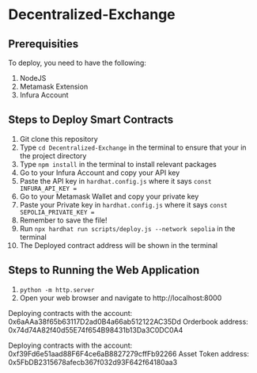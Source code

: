 # Decentralized-Exchange

## Prerequisities
To deploy, you need to have the following:
1. NodeJS
2. Metamask Extension
3. Infura Account

## Steps to Deploy Smart Contracts
1. Git clone this repository
2. Type `cd Decentralized-Exchange` in the terminal to ensure that your in the project directory
3. Type `npm install` in the terminal to install relevant packages
4. Go to your Infura Account and copy your API key
5. Paste the API key in `hardhat.config.js` where it says `const INFURA_API_KEY =`
6. Go to your Metamask Wallet and copy your private key
7. Paste your Private key in `hardhat.config.js` where it says `const SEPOLIA_PRIVATE_KEY =`
8. Remember to save the file!
9. Run `npx hardhat run scripts/deploy.js --network sepolia` in the terminal
10. The Deployed contract address will be shown in the terminal

## Steps to Running the Web Application
1. `python -m http.server`
2. Open your web browser and navigate to http://localhost:8000



Deploying contracts with the account: 0x6aAAa38f65b63117D2ad0B4a66ab512122AC35Dd
Orderbook address: 0x74d74A82f40d55E74f654B98431b13Da3C0DC0A4

Deploying contracts with the account: 0xf39Fd6e51aad88F6F4ce6aB8827279cffFb92266
Asset Token address: 0x5FbDB2315678afecb367f032d93F642f64180aa3

